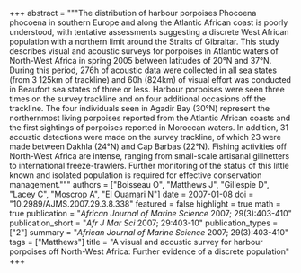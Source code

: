 +++
abstract = """The distribution of harbour porpoises Phocoena phocoena in southern Europe and along the Atlantic African coast is poorly understood, with tentative assessments suggesting a discrete West African population with a northern limit around the Straits of Gibraltar. This study describes visual and acoustic surveys for porpoises in Atlantic waters of North-West Africa in spring 2005 between latitudes of 20°N and 37°N. During this period, 276h of acoustic data were collected in all sea states (from 3 125km of trackline) and 60h (824km) of visual effort was conducted in Beaufort sea states of three or less. Harbour porpoises were seen three times on the survey trackline and on four additional occasions off the trackline. The four individuals seen in Agadir Bay (30°N) represent the northernmost living porpoises reported from the Atlantic African coasts and the first sightings of porpoises reported in Moroccan waters. In addition, 31 acoustic detections were made on the survey trackline, of which 23 were made between Dakhla (24°N) and Cap Barbas (22°N). Fishing activities off North-West Africa are intense, ranging from small-scale artisanal gillnetters to international freeze-trawlers. Further monitoring of the status of this little known and isolated population is required for effective conservation management."""
authors = ["Boisseau O", "Matthews J", "Gillespie D", "Lacey C", "Moscrop A", "El Ouamari N"]
date = 2007-01-08
doi = "10.2989/AJMS.2007.29.3.8.338"
featured = false
highlight = true
math = true
publication = "*African Journal of Marine Science* 2007; 29(3):403-410"
publication_short = "*Afr J Mar Sci* 2007; 29:403-10"
publication_types = ["2"]
summary = "*African Journal of Marine Science* 2007; 29(3):403-410"
tags = ["Matthews"]
title = "A visual and acoustic survey for harbour porpoises off North-West Africa: Further evidence of a discrete population"
+++

